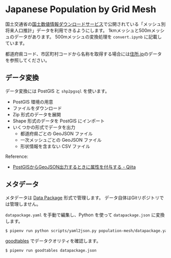 # Japanese Population by Grid Mesh

国土交通省の[国土数値情報ダウンロードサービス](http://nlftp.mlit.go.jp/ksj/)で公開されている「メッシュ別将来人口推計」データを利用できるようにします。
1kmメッシュと500mメッシュのデータがあります。
500mメッシュの変換処理を `convert.ipynb` に記載しています。

都道府県コード、市区町村コードから名称を取得する場合には[住所.jp](http://jusyo.jp/index.html)のデータを参照してください。

## データ変換

データ変換には PostGIS と `shp2pgsql` を使います。

- PostGIS 環境の用意
- ファイルをダウンロード
- Zip 形式のデータを展開
- Shape 形式のデータを PostGIS にインポート
- いくつかの形式でデータを出力
    - 都道府県ごとの GeoJSON ファイル
    - 一次メッシュごとの GeoJSON ファイル
    - 形状情報を含まない CSV ファイル

Reference:

* [PostGISからGeoJSON出力するときに属性を付与する - Qiita](http://qiita.com/kshigeru/items/8940ecf7f261a6b01ed0)

## メタデータ

メタデータは [Data Package](https://frictionlessdata.io/specs/data-package/) 形式で管理します。
データ自体はGitリポジトリでは管理しません。

`datapackage.yaml` を手動で編集し、Python を使って `datapackage.json` に変換します。

```bash
$ pipenv run python scripts/yaml2json.py population-mesh/datapackage.yaml
```

[goodtables](https://github.com/frictionlessdata/goodtables-py) でデータクオリティを確認します。

```bash
$ pipenv run goodtables datapackage.json
```

